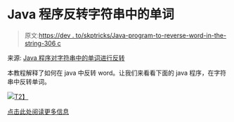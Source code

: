 # Java 程序反转字符串中的单词

> 原文:[https://dev . to/skptricks/Java-program-to-reverse-word-in-the-string-306 c](https://dev.to/skptricks/java-program-to-reverse-word-in-the-string-306c)

来源: [Java 程序对字符串中的单词进行反转](https://www.skptricks.com/2019/08/java-program-to-reverse-word-in-string.html)

本教程解释了如何在 java 中反转 word。让我们来看看下面的 java 程序，在字符串中反转单词。

[![](../Images/8e0b6a5e9d2c1b40b7b9868b3f9b0056.png)T2】](https://res.cloudinary.com/practicaldev/image/fetch/s--9591ClTW--/c_limit%2Cf_auto%2Cfl_progressive%2Cq_auto%2Cw_880/https://1.bp.blogspot.com/-xGxG0_LLVl8/XU-exfp7jpI/AAAAAAAADO4/vADd_rw5WI8oiKcCXnqCDOQltbByh5OHgCLcBGAs/s400/java-program-to-reverse-word-in-string.jpg)

[点击此处阅读更多信息](https://www.skptricks.com/2019/08/java-program-to-reverse-word-in-string.html)